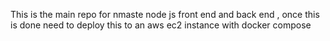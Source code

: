 This is the main repo for nmaste node js front end and back end , once this is done need to deploy this to an aws ec2 instance with docker compose
